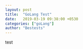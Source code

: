 ```yaml
---
layout: post
title:  "GoLang Test"
date:   2019-03-19 09:38:00 +0530
categories: ["goLang"]
author: "Bestests"
---
```

test
